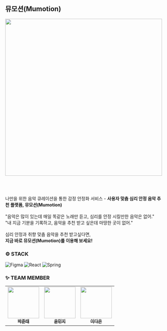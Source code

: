 뮤모션(Mumotion)
---
<img src="(https://www.figma.com/design/A6GatuhCjWqSTozT46IqB6/2025-%EC%A1%B8%ED%94%84?node-id=27-544&t=UT1fvncvFtnr1Qi3-1)" width="500px"/>

<br> <br>

나만을 위한 음악 큐레이션을 통한 감정 안정화 서비스  - **사용자 맞춤 심리 안정 음악 추천 플랫폼, 뮤모션(Mumotion)**
<br> <br>
"음악은 많이 있는데 매일 똑같은 노래만 듣고, 심리를 안정 시킬만한 음악은 없어."<br>
"내 지금 기분을 기록하고, 음악을 추천 받고 싶은데 마땅한 곳이 없어."
<br> <br>
심리 안정과 취향 맞춤 음악을 추천 받고싶다면,
<br>**지금 바로 뮤모션(Mumotion)를 이용해 보세요!**
<br>

### ⚙️ STACK
![Figma](https://img.shields.io/badge/figma-%23F24E1E.svg?style=for-the-badge&logo=figma&logoColor=white) ![React](https://img.shields.io/badge/react-%2320232a.svg?style=for-the-badge&logo=react&logoColor=%2361DAFB) ![Spring](https://img.shields.io/badge/spring-%236DB33F.svg?style=for-the-badge&logo=spring&logoColor=white)

### ✨ TEAM MEMBER
<table>
  <tbody>
    <tr>
      <td align="center"><a href="https://github.com/juntae6942"><img src="https://avatars.githubusercontent.com/u/65760583?v=4" width="100px;" alt=""/><br /><sub><b>박준태</b></sub></a><br /></td>
      <td align="center"><a href="https://github.com/"><img src="https://github.com/user-attachments/assets/683994fe-db35-4e81-b19e-c3d26eee2127" width="100px"; alt=""/><br /><sub><b>윤민지</b></sub></a><br /></td>
      <td align="center"><a href="https://github.com/"><img src="https://avatars.githubusercontent.com/u/86146265?v=4" width="100px;" alt=""/><br /><sub><b>이다은</b></sub></a><br /></td>
  </tbody>
</table>
